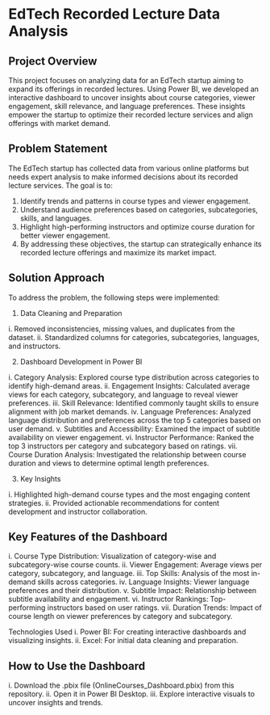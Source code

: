 # EdTech Recorded Lecture Data Analysis

## Project Overview
This project focuses on analyzing data for an EdTech startup aiming to expand its offerings in recorded lectures. Using Power BI, we developed an interactive dashboard 
to uncover insights about course categories, viewer engagement, skill relevance, and language preferences. These insights empower the startup to optimize their recorded 
lecture services and align offerings with market demand.

## Problem Statement 
The EdTech startup has collected data from various online platforms but needs expert analysis to make informed decisions about its recorded lecture services. The goal is to:

1. Identify trends and patterns in course types and viewer engagement.
2. Understand audience preferences based on categories, subcategories, skills, and languages.
3. Highlight high-performing instructors and optimize course duration for better viewer engagement.
4. By addressing these objectives, the startup can strategically enhance its recorded lecture offerings and maximize its market impact.

## Solution Approach
To address the problem, the following steps were implemented:

1. Data Cleaning and Preparation

i. Removed inconsistencies, missing values, and duplicates from the dataset.
ii. Standardized columns for categories, subcategories, languages, and instructors.

2. Dashboard Development in Power BI

i. Category Analysis: Explored course type distribution across categories to identify high-demand areas.
ii. Engagement Insights: Calculated average views for each category, subcategory, and language to reveal viewer preferences.
iii. Skill Relevance: Identified commonly taught skills to ensure alignment with job market demands.
iv. Language Preferences: Analyzed language distribution and preferences across the top 5 categories based on user demand.
v. Subtitles and Accessibility: Examined the impact of subtitle availability on viewer engagement.
vi. Instructor Performance: Ranked the top 3 instructors per category and subcategory based on ratings.
vii. Course Duration Analysis: Investigated the relationship between course duration and views to determine optimal length preferences.

3. Key Insights

i. Highlighted high-demand course types and the most engaging content strategies.
ii. Provided actionable recommendations for content development and instructor collaboration.

## Key Features of the Dashboard
i. Course Type Distribution: Visualization of category-wise and subcategory-wise course counts.
ii. Viewer Engagement: Average views per category, subcategory, and language.
iii. Top Skills: Analysis of the most in-demand skills across categories.
iv. Language Insights: Viewer language preferences and their distribution.
v. Subtitle Impact: Relationship between subtitle availability and engagement.
vi. Instructor Rankings: Top-performing instructors based on user ratings.
vii. Duration Trends: Impact of course length on viewer preferences by category and subcategory.

Technologies Used
i. Power BI: For creating interactive dashboards and visualizing insights.
ii. Excel: For initial data cleaning and preparation.

## How to Use the Dashboard
i. Download the .pbix file (OnlineCourses_Dashboard.pbix) from this repository.
ii. Open it in Power BI Desktop.
iii. Explore interactive visuals to uncover insights and trends.

